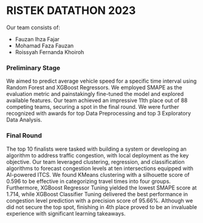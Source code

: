 # RISTEK DATATHON 2023

Our team consists of:
* Fauzan Ihza Fajar
* Mohamad Faza Fauzan
* Roissyah Fernanda Khoiroh

### Preliminary Stage
We aimed to predict average vehicle speed for a specific time interval using Random Forest and XGBoost Regressors. We employed SMAPE as the evaluation metric and painstakingly fine-tuned the model and explored available features. Our team achieved an impressive 11th place out of 88 competing teams, securing a spot in the final round. We were further recognized with awards for top Data Preprocessing and top 3 Exploratory Data Analysis.

### Final Round
The top 10 finalists were tasked with building a system or developing an algorithm to address traffic congestion, with local deployment as the key objective. Our team leveraged clustering, regression, and classification algorithms to forecast congestion levels at ten intersections equipped with AI-powered ITCS. We found KMeans clustering with a silhouette score of 0.596 to be effective in categorizing travel times into four groups. Furthermore, XGBoost Regressor Tuning yielded the lowest SMAPE score at 1.714, while XGBoost Classifier Tuning delivered the best performance in congestion level prediction with a precision score of 95.66%. Although we did not secure the top spot, finishing in 4th place proved to be an invaluable experience with significant learning takeaways.
